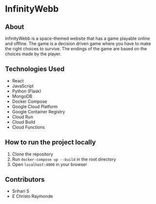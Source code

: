 # InfinityWebb

## About
InfinityWebb is a space-themed website that has a game playable online and offline. The game is a decision driven game where you have to make the right choices to survive. The endings of the game are based on the choices made by the player. 

## Technologies Used
- React
- JavaScript
- Python (Flask)
- MongoDB
- Docker Compose
- Google Cloud Platform
- Google Container Registry
- Cloud Run
- Cloud Build
- Cloud Functions

## How to run the project locally
1. Clone the repository
2. Run `docker-compose up --build` in the root directory
3. Open `localhost:4000` in your browser

## Contributors
- Srihari S
- E Christo Raymonde